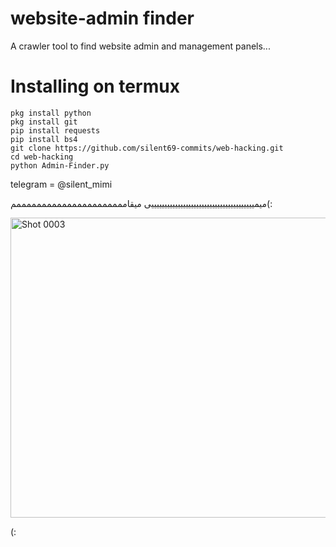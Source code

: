 # website-admin finder
A crawler tool to find website admin and management panels...


# Installing on termux
```
pkg install python
pkg install git
pip install requests
pip install bs4
git clone https://github.com/silent69-commits/web-hacking.git
cd web-hacking
python Admin-Finder.py
```

telegram = @silent_mimi

میمیییییییییییییییییییییییییییییییییییییییی میقاممممممممممممممممممممممم(:





<img width="720" height="480" alt="Shot 0003" src="https://github.com/user-attachments/assets/bba12e67-9154-4703-bb48-bdf71334a57e" />





(:
